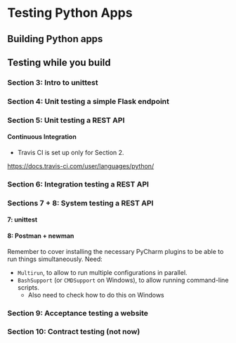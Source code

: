 # Testing Python Apps

## Building Python apps

## Testing while you build

### Section 3: Intro to unittest

### Section 4: Unit testing a simple Flask endpoint

### Section 5: Unit testing a REST API

#### Continuous Integration

- Travis CI is set up only for Section 2.

https://docs.travis-ci.com/user/languages/python/

### Section 6: Integration testing a REST API

### Sections 7 + 8: System testing a REST API

#### 7: unittest

#### 8: Postman + newman

Remember to cover installing the necessary PyCharm plugins to be able to run things
simultaneously. Need:

- `Multirun`, to allow to run multiple configurations in parallel.
- `BashSupport` (or `CMDSupport` on Windows), to allow running command-line scripts.
    - Also need to check how to do this on Windows

### Section 9: Acceptance testing a website

### Section 10: Contract testing (not now)